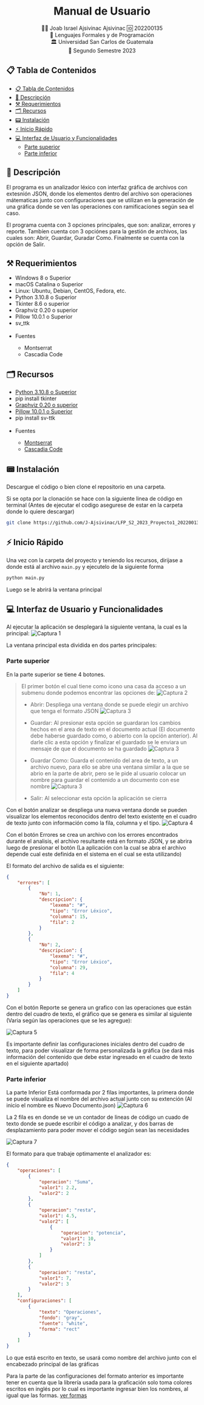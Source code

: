 <h1 align="center">Manual de Usuario</h1>

<div align="center">
🙍‍♂️ Joab Israel Ajsivinac Ajsivinac 🆔 202200135
</div>
<div align="center">
📕 Lenguajes Formales y de Programación
</div>
<div align="center"> 🏛 Universidad San Carlos de Guatemala</div>
<div align="center"> 📆 Segundo Semestre 2023</div>

<!-- Tabla de Contenidos -->
## 📋 Tabla de Contenidos

<!-- - [📋 Tabla de Contenidos](#-tabla-de-contenidos) -->
- [📋 Tabla de Contenidos](#-tabla-de-contenidos)
- [📖 Descripción](#-descripción)
- [⚒ Requerimientos](#-requerimientos)
- [🗂 Recursos](#-recursos)
- [📟 Instalación](#-instalación)
- [⚡ Inicio Rápido](#-inicio-rápido)
- [💻 Interfaz de Usuario y Funcionalidades](#-interfaz-de-usuario-y-funcionalidades)
  - [Parte superior](#parte-superior)
  - [Parte inferior](#parte-inferior)


<!-- Requerimientos -->
## 📖 Descripción
El programa es un analizador léxico con interfaz gráfica de archivos con extesnión JSON, donde los elementos dentro del archivo son operaciones mátematicas junto con configuraciones que se utilizan en la generación de una gráfica donde se ven las operaciones con ramificaciones según sea el caso.

El programa cuenta con 3 opciones principales, que son: analizar, errores y reporte. Tambíen cuenta con 3 opciónes para la gestión de archivos, las cuales son: Abrir, Guardar, Guradar Como. Finalmente se cuenta con la opción de Salir.

## ⚒ Requerimientos
<ul>
  <li>Windows 8 o Superior</li>
  <li>macOS Catalina o Superior</li>
  <li>Linux: Ubuntu, Debian, CentOS, Fedora, etc.</li>
  <li>Python 3.10.8 o Superior</li>
  <li>Tkinter 8.6 o superior</li>
  <li>Graphviz 0.20 o superior</li>
  <li>Pillow 10.0.1 o Superior</li>
  <li>sv_ttk</li>
  <br>
  <li>Fuentes</li>
  <ul>
  <li>Montserrat </li>
  <li>Cascadia Code</li></ul>
  
</ul>

## 🗂 Recursos
<ul>
  <li><a href="https://www.python.org/downloads/">Python 3.10.8 o Superior</a></li>
  <li>pip install tkinter</li>
  <li><a href="https://pypi.org/project/graphviz/">Graphviz 0.20 o superior</a></li>
  <li><a href="https://pypi.org/project/Pillow/">Pillow 10.0.1 o Superior</a></li>
  <li>pip install sv-ttk</li>
  <br>
  <li>Fuentes</li>
  <ul>
  <li><a href="https://fonts.google.com/specimen/Montserrat">Montserrat </a></li>
  <li><a href="https://github.com/microsoft/cascadia-code">Cascadia Code</a></li>
  </ul>
  
</ul>

## 📟 Instalación
Descargue el código o bien clone el repositorio en una carpeta.

Si se opta por la clonación se hace con la siguiente linea de código en terminal (Antes de ejecutar el codigo asegurese de estar en la carpeta donde lo quiere descargar)

```bash
git clone https://github.com/J-Ajsivinac/LFP_S2_2023_Proyecto1_202200135.git
```

## ⚡ Inicio Rápido
Una vez con la carpeta del proyecto y teniendo los recursos, dirijase a donde está al archivo `main.py` y ejecutelo de la siguiente forma

```bash
python main.py
```

Luego se le abrirá la ventana principal

## 💻 Interfaz de Usuario y Funcionalidades
Al ejecutar la aplicación se desplegará la siguiente ventana, la cual es la principal:
![Captura 1](https://i.imgur.com/zbKGoTI.png)

La ventana principal esta dividida en dos partes principales:

### Parte superior
En la parte superior se tiene 4 botones.

> El primer botón el cual tiene como icono una casa da acceso a un
> submenu donde podemos encontrar las opciones de:
> ![Captura 2](https://i.imgur.com/aUw0D28.png)
> * Abrir: Despliega una ventana donde se puede elegir un archivo que tenga el formato JSON
> ![Captura 3](https://i.imgur.com/8j2IFtK.png)
> * Guardar: Al presionar esta opción se guardaran los cambios hechos en el area de texto en el documento actual (El documento debe haberse guardado como, o abierto con la opción anterior). Al darle clic a esta opción y finalizar el guardado se le enviara un mensaje de que el documento se ha guardado
> ![Captura 3](https://i.imgur.com/sqPrITN.png)
> 
> * Guardar Como: Guarda el contenido del area de texto, a un archivo nuevo, para ello se abre una ventana similar a la que se abrio en la parte de abrir, pero se le pide al usuario colocar un nombre para guardar el contenido a un documento con ese nombre
>![Captura 3](https://i.imgur.com/qZVpwCC.png)
> 
> * Salir: Al seleccionar esta opción la aplicación se cierra

Con el botón analizar se despliega una nueva ventana donde se pueden visualizar los elementos reconocidos dentro del texto existente en el cuadro de texto junto con información como la fila, columna y el tipo.
![Captura 4](https://i.imgur.com/hPtFdYR.png)

Con el botón Errores se crea un archivo con los errores encontrados durante el analisis, el archivo resultante está en formato JSON, y se abrira luego de presionar el botón (La aplicación con la cual se abra el archivo depende cual este definida en el sistema en el cual se esta utilizando)

El formato del archivo de salida es el siguiente:

```json
{
    "errores": [
        {
            "No": 1,
            "descripcion": {
                "lexema": "#",
                "tipo": "Error Léxico",
                "columna": 15,
                "fila": 2
            }
        },
        {
            "No": 2,
            "descripcion": {
                "lexema": "#",
                "tipo": "Error Léxico",
                "columna": 29,
                "fila": 4
            }
        }
    ]
}
```

Con el botón Reporte se genera un grafico con las operaciones que están dentro del cuadro de texto, el gráfico que se genera es similar al siguiente (Varia según las operaciones que se les agregue):

![Captura 5](https://i.imgur.com/FBkikAX.png)

Es importante definir las configuraciones iniciales dentro del cuadro de texto, para poder visualizar de forma personalizada la gráfica (se dará más información del contenido que debe estar ingresado en el cuadro de texto en el siguiente apartado)
### Parte inferior
La parte Inferior Está conformada por 2 filas importantes, la primera donde se puede visualiza el nombre del archivo actual junto con su extención (Al inicio el nombre es Nuevo Documento.json)
![Captura 6](https://i.imgur.com/a4vwpUm.png)

La 2 fila es en donde se ve un contador de lineas de código un cuado de texto donde se puede escribir el código a analizar, y dos barras de desplazamiento para poder mover el código según sean las necesidades

![Captura 7](https://i.imgur.com/k3CkE7j.png)

El formato para que trabaje optimamente el analizador es:
```json
{
    "operaciones": [
        {
            "operacion": "Suma",
            "valor1": 2.2,
            "valor2": 2
        },
        {
            "operacion": "resta",
            "valor1": 4.5,
            "valor2": [
                {
                    "operacion": "potencia",
                    "valor1": 10,
                    "valor2": 3
                }
            ]
        },
        {
            "operacion": "resta",
            "valor1": 7,
            "valor2": 3
        }
    ],
    "configuraciones": [
        {
            "texto": "Operaciones",
            "fondo": "gray",
            "fuente": "white",
            "forma": "rect"
        }
    ]
}
```

Lo que está escrito en texto, se usará como nombre del archivo junto con el encabezado principal de las gráficas

Para la parte de las configuraciones del formato anterior es importante tener en cuenta que la librería usada para la graficación solo toma colores escritos en inglés por lo cual es importante ingresar bien los nombres, al igual que las formas. [ver formas](https://graphviz.org/doc/info/shapes.html)


